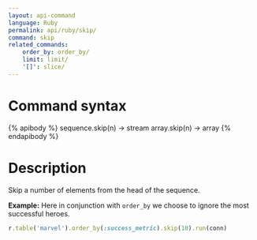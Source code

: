 ```yaml
---
layout: api-command
language: Ruby
permalink: api/ruby/skip/
command: skip
related_commands:
    order_by: order_by/
    limit: limit/
    '[]': slice/
---
```


# Command syntax #

{% apibody %}
sequence.skip(n) &rarr; stream
array.skip(n) &rarr; array
{% endapibody %}

# Description #

Skip a number of elements from the head of the sequence.

__Example:__ Here in conjunction with `order_by` we choose to ignore the most successful heroes.

```rb
r.table('marvel').order_by(:success_metric).skip(10).run(conn)
```


